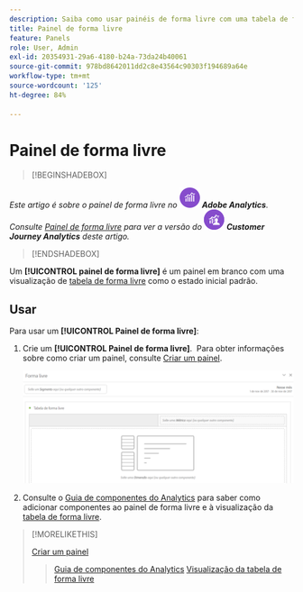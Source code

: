 ```yaml
---
description: Saiba como usar painéis de forma livre com uma tabela de forma livre como estado inicial para o seu projeto do Analysis Workspace.
title: Painel de forma livre
feature: Panels
role: User, Admin
exl-id: 20354931-29a6-4180-b24a-73da24b40061
source-git-commit: 978bd8642011dd2c8e43564c90303f194689a64e
workflow-type: tm+mt
source-wordcount: '125'
ht-degree: 84%

---
```


# Painel de forma livre

>[!BEGINSHADEBOX]

_Este artigo é sobre o painel de forma livre no_ ![AdobeAnalytics](/help/assets/icons/AdobeAnalytics.svg) _**Adobe Analytics**._<br/>_Consulte [Painel de forma livre](https://experienceleague.adobe.com/pt-br/docs/analytics/analyze/analysis-workspace/panels/freeform-panel) para ver a versão do_ ![CustomerJourneyAnalytics](/help/assets/icons/CustomerJourneyAnalytics.svg) _**Customer Journey Analytics** deste artigo._

>[!ENDSHADEBOX]


Um **[!UICONTROL painel de forma livre]** é um painel em branco com uma visualização de [tabela de forma livre](/help/analyze/analysis-workspace/visualizations/freeform-table/freeform-table.md) como o estado inicial padrão.

## Usar

Para usar um **[!UICONTROL Painel de forma livre]**:

1. Crie um **[!UICONTROL Painel de forma livre]**.  Para obter informações sobre como criar um painel, consulte [Criar um painel](panels.md#create-a-panel).

   ![O painel de forma livre padrão exibindo um painel em branco com uma tabela de forma livre.](assets/freeform-panel.png)

1. Consulte o [Guia de componentes do Analytics](/help/components/home.md) para saber como adicionar componentes ao painel de forma livre e à visualização da [tabela de forma livre](/help/analyze/analysis-workspace/visualizations/freeform-table/freeform-table.md).


>[!MORELIKETHIS]
>
>[Criar um painel](/help/analyze/analysis-workspace/c-panels/panels.md#create-a-panel)
>>[Guia de componentes do Analytics](/help/components/home.md)
>>[Visualização da tabela de forma livre](/help/analyze/analysis-workspace/visualizations/freeform-table/freeform-table.md)
>
